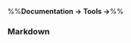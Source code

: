 <link rel="stylesheet" href="{{baseUrl}}/css/textbook.css">

<div class="website-content">

%%**Documentation → Tools →**%%

### Markdown

<div id="main">

<include src="./what/embed.md" />
<include src="./how/embed.md" />

</div>
</div>
